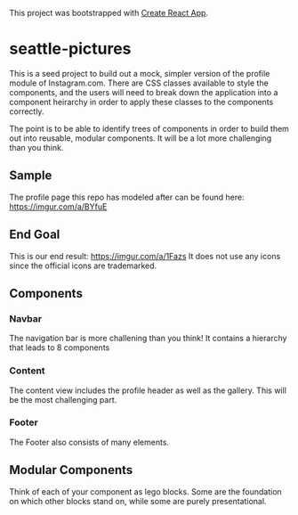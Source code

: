 This project was bootstrapped with [Create React App](https://github.com/facebookincubator/create-react-app).

# seattle-pictures

This is a seed project to build out a mock, simpler version of the profile module of Instagram.com.
There are CSS classes available to style the components, and the users will need to break down the application into a component heirarchy in order to apply these classes to the components correctly.

The point is to be able to identify trees of components in order to build them out into reusable, modular components. It will be a lot more challenging than you think. 

## Sample
The profile page this repo has modeled after can be found here: https://imgur.com/a/BYfuE

## End Goal
This is our end result: https://imgur.com/a/1Fazs
It does not use any icons since the official icons are trademarked.

## Components
### Navbar
The navigation bar is more challening than you think! It contains a hierarchy that leads to 8 components
### Content
The content view includes the profile header as well as the gallery. This will be the most challenging part.
### Footer
The Footer also consists of many elements.

## Modular Components
Think of each of your component as lego blocks. Some are the foundation on which other blocks stand on, while some are purely presentational.
